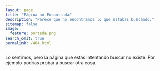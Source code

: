 ```yaml
---
layout: page
title: "Página no Encontrada"
description: "Parece que no encontramos lo que estabas buscando."
sitemap: false
image:
  feature: portada.png
search_omit: true
permalink: /404.html
---  
```


Lo sentimos, pero la página que estás intentando buscar no existe. Por ejemplo podrías probar a buscar otra cosa.

<script type="text/javascript">
  var GOOG_FIXURL_LANG = 'en';
  var GOOG_FIXURL_SITE = '{{ site.url }}'
</script>
<script type="text/javascript"
  src="//linkhelp.clients.google.com/tbproxy/lh/wm/fixurl.js">
</script>

